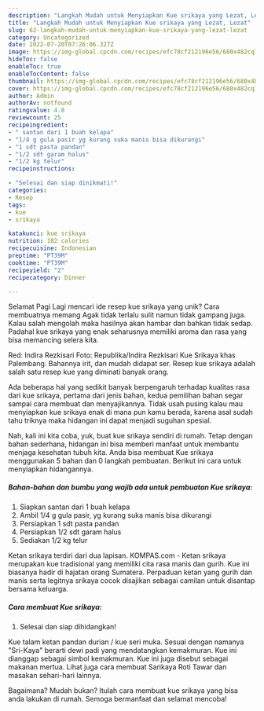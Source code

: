 ```yaml
---
description: "Langkah Mudah untuk Menyiapkan Kue srikaya yang Lezat, Lezat"
title: "Langkah Mudah untuk Menyiapkan Kue srikaya yang Lezat, Lezat"
slug: 62-langkah-mudah-untuk-menyiapkan-kue-srikaya-yang-lezat-lezat
category: Uncategorized
date: 2022-07-20T07:26:06.327Z
image: https://img-global.cpcdn.com/recipes/efc78cf212196e56/680x482cq70/kue-srikaya-foto-resep-utama.jpg
hideToc: false
enableToc: true
enableTocContent: false
thumbnail: https://img-global.cpcdn.com/recipes/efc78cf212196e56/680x482cq70/kue-srikaya-foto-resep-utama.jpg
cover: https://img-global.cpcdn.com/recipes/efc78cf212196e56/680x482cq70/kue-srikaya-foto-resep-utama.jpg
author: Admin
authorAv: notfound
ratingvalue: 4.8
reviewcount: 25
recipeingredient:
- " santan dari 1 buah kelapa"
- "1/4 g gula pasir yg kurang suka manis bisa dikurangi"
- "1 sdt pasta pandan"
- "1/2 sdt garam halus"
- "1/2 kg telur"
recipeinstructions:

- "Selesai dan siap dinikmati!"
categories:
- Resep
tags:
- kue
- srikaya

katakunci: kue srikaya 
nutrition: 102 calories
recipecuisine: Indonesian
preptime: "PT39M"
cooktime: "PT39M"
recipeyield: "2"
recipecategory: Dinner

---
```



Selamat Pagi Lagi mencari ide resep kue srikaya yang unik? Cara membuatnya memang Agak tidak terlalu sulit namun tidak gampang juga. Kalau salah mengolah maka hasilnya akan hambar dan bahkan tidak sedap. Padahal kue srikaya yang enak seharusnya memiliki aroma dan rasa yang bisa memancing selera kita.


Red: Indira Rezkisari Foto: Republika/Indira Rezkisari Kue Srikaya khas Palembang. Bahannya irit, dan mudah didapat ser. Resep kue srikaya adalah salah satu resep kue yang diminati banyak orang.

Ada beberapa hal yang sedikit banyak berpengaruh terhadap kualitas rasa dari kue srikaya, pertama dari jenis bahan, kedua pemilihan bahan segar sampai cara membuat dan menyajikannya. Tidak usah pusing kalau mau menyiapkan kue srikaya enak di mana pun kamu berada, karena asal sudah tahu triknya maka hidangan ini dapat menjadi suguhan spesial.


Nah, kali ini kita coba, yuk, buat kue srikaya sendiri di rumah. Tetap dengan bahan sederhana, hidangan ini bisa memberi manfaat untuk membantu menjaga kesehatan tubuh kita. Anda bisa membuat Kue srikaya menggunakan 5 bahan dan 0 langkah pembuatan. Berikut ini cara untuk menyiapkan hidangannya.

<!--inarticleads1-->

##### Bahan-bahan dan bumbu yang wajib ada untuk pembuatan Kue srikaya:

1. Siapkan  santan dari 1 buah kelapa
1. Ambil 1/4 g gula pasir, yg kurang suka manis bisa dikurangi
1. Persiapkan 1 sdt pasta pandan
1. Persiapkan 1/2 sdt garam halus
1. Sediakan 1/2 kg telur


Ketan srikaya terdiri dari dua lapisan. KOMPAS.com - Ketan srikaya merupakan kue tradisional yang memiliki cita rasa manis dan gurih. Kue ini biasanya hadir di hajatan orang Sumatera. Perpaduan ketan yang gurih dan manis serta legitnya srikaya cocok disajikan sebagai camilan untuk disantap bersama keluarga. 

<!--inarticleads2-->

##### Cara membuat Kue srikaya:


1. Selesai dan siap dihidangkan!

Kue talam ketan pandan durian / kue seri muka. Sesuai dengan namanya &#34;Sri-Kaya&#34; berarti dewi padi yang mendatangkan kemakmuran. Kue ini dianggap sebagai simbol kemakmuran. Kue ini juga disebut sebagai makanan mertua. Lihat juga cara membuat Sarikaya Roti Tawar dan masakan sehari-hari lainnya. 

Bagaimana? Mudah bukan? Itulah cara membuat kue srikaya yang bisa anda lakukan di rumah. Semoga bermanfaat dan selamat mencoba!
